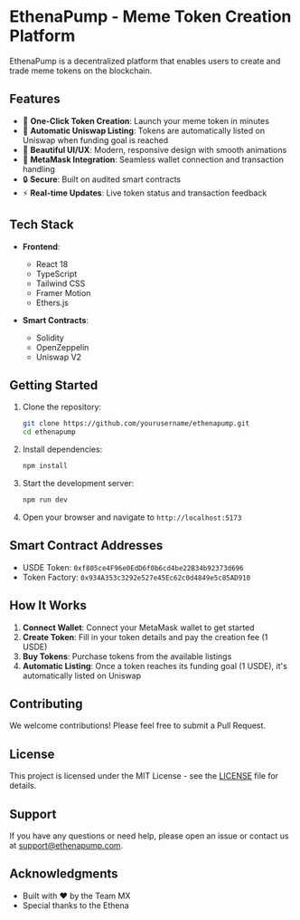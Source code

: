 # EthenaPump - Meme Token Creation Platform

EthenaPump is a decentralized platform that enables users to create and trade meme tokens on the blockchain.

## Features

- 🚀 **One-Click Token Creation**: Launch your meme token in minutes
- 💎 **Automatic Uniswap Listing**: Tokens are automatically listed on Uniswap when funding goal is reached
- 🎨 **Beautiful UI/UX**: Modern, responsive design with smooth animations
- 🦊 **MetaMask Integration**: Seamless wallet connection and transaction handling
- 🔒 **Secure**: Built on audited smart contracts
- ⚡ **Real-time Updates**: Live token status and transaction feedback

## Tech Stack

- **Frontend**:

  - React 18
  - TypeScript
  - Tailwind CSS
  - Framer Motion
  - Ethers.js

- **Smart Contracts**:
  - Solidity
  - OpenZeppelin
  - Uniswap V2

## Getting Started

1. Clone the repository:

   ```bash
   git clone https://github.com/yourusername/ethenapump.git
   cd ethenapump
   ```

2. Install dependencies:

   ```bash
   npm install
   ```

3. Start the development server:

   ```bash
   npm run dev
   ```

4. Open your browser and navigate to `http://localhost:5173`

## Smart Contract Addresses

- USDE Token: `0xf805ce4F96e0EdD6f0b6cd4be22B34b92373d696`
- Token Factory: `0x934A353c3292e527e45Ec62c0d4849e5c85AD910`

## How It Works

1. **Connect Wallet**: Connect your MetaMask wallet to get started
2. **Create Token**: Fill in your token details and pay the creation fee (1 USDE)
3. **Buy Tokens**: Purchase tokens from the available listings
4. **Automatic Listing**: Once a token reaches its funding goal (1 USDE), it's automatically listed on Uniswap

## Contributing

We welcome contributions! Please feel free to submit a Pull Request.

## License

This project is licensed under the MIT License - see the [LICENSE](LICENSE) file for details.

## Support

If you have any questions or need help, please open an issue or contact us at support@ethenapump.com.

## Acknowledgments

- Built with ❤️ by the Team MX
- Special thanks to the Ethena
